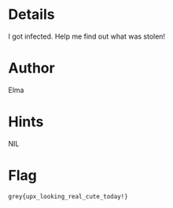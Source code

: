 # Details

I got infected. Help me find out what was stolen!

# Author

Elma

# Hints

NIL

# Flag

`grey{upx_looking_real_cute_today!}`
